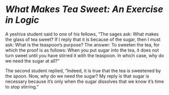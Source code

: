 # ***What Makes Tea Sweet: An Exercise in Logic***



A yeshiva student said to one of his fellows, “The sages ask: What makes the glass of tea sweet? If I reply that it is because of the sugar, then I must ask: What is the teaspoon’s purpose? The answer: To sweeten the tea, for which the proof is as follows: When you put sugar into the tea, it does not turn sweet until you have stirred it with the teaspoon. In which case, why do we need the sugar at all?”

The second student replied, “Indeed, it is true that the tea is sweetened by the spoon. Now, why do we need the sugar? My reply is that sugar is necessary because it’s only when the sugar dissolves that we know it’s time to stop stirring.”